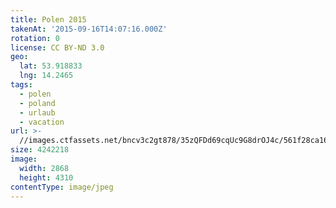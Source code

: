 ```yaml
---
title: Polen 2015
takenAt: '2015-09-16T14:07:16.000Z'
rotation: 0
license: CC BY-ND 3.0
geo:
  lat: 53.918833
  lng: 14.2465
tags:
  - polen
  - poland
  - urlaub
  - vacation
url: >-
  //images.ctfassets.net/bncv3c2gt878/35zQFDd69cqUc9G8drOJ4c/561f28ca164aa21fb0f06c40d10c2536/polen-2015_25931866106_o
size: 4242218
image:
  width: 2868
  height: 4310
contentType: image/jpeg
---
```


